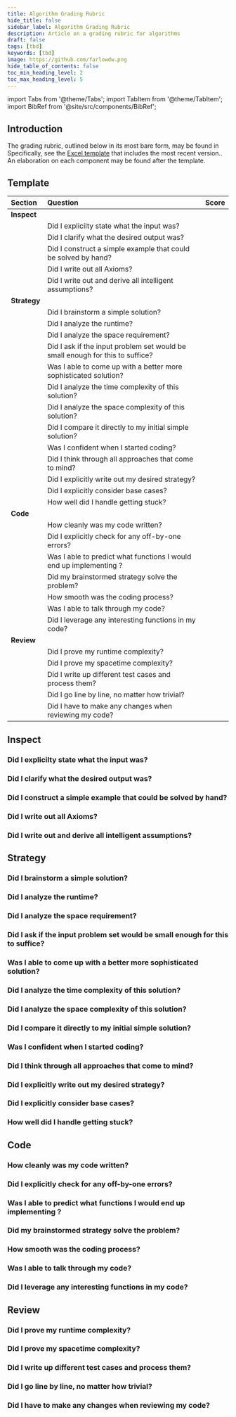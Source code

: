 ```yaml
---
title: Algorithm Grading Rubric 
hide_title: false
sidebar_label: Algorithm Grading Rubric
description: Article on a grading rubric for algorithms
draft: false
tags: [tbd]
keywords: [tbd]
image: https://github.com/farlowdw.png
hide_table_of_contents: false
toc_min_heading_level: 2
toc_max_heading_level: 5
---
```


import Tabs from '@theme/Tabs';
import TabItem from '@theme/TabItem';
import BibRef from '@site/src/components/BibRef';

## Introduction

The grading rubric, outlined below in its most bare form, may be found in <BibRef id='fangprepSubstack' >Specifically, see the <a href="https://docs.google.com/spreadsheets/d/1gy9cmPwNhZvola7kqnfY3DElk7PYrz2ARpaCODTp8Go/edit#gid=0" target="_blank">Excel template</a> that includes the most recent version.</BibRef>. An elaboration on each component may be found after the template.

## Template

| Section | Question | Score |
| :-- | :-- | :-- |
| **Inspect** |  |  |
|  | Did I explicilty state what the input was? |  |
|  | Did I clarify what the desired output was? |  |
|  | Did I construct a simple example that could be solved by hand? |  |
|  | Did I write out all Axioms? |  |
|  | Did I write out and derive all intelligent assumptions? |  |
| **Strategy** |  |  |
|  | Did I brainstorm a simple solution? |  |
|  | Did I analyze the runtime? |  |
|  | Did I analyze the space requirement? |  |
|  | Did I ask if the input problem set would be small enough for this to suffice? |  |
|  | Was I able to come up with a better more sophisticated solution? |  |
|  | Did I analyze the time complexity of this solution? |  |
|  | Did I analyze the space complexity of this solution? |  |
|  | Did I compare it directly to my initial simple solution? |  |
|  | Was I confident when I started coding? |  |
|  | Did I think through all approaches that come to mind? |  |
|  | Did I explicitly write out my desired strategy? |  |
|  | Did I explicitly consider base cases? |  |
|  | How well did I handle getting stuck? |  |
| **Code** |  |  |
|  | How cleanly was my code written? |  |
|  | Did I explicitly check for any off-by-one errors? |  |
|  | Was I able to predict what functions I would end up implementing ? |  |
|  | Did my brainstormed strategy solve the problem? |  |
|  | How smooth was the coding process? |  |
|  | Was I able to talk through my code? |  |
|  | Did I leverage any interesting functions in my code? |  |
| **Review** |  |  |
|  | Did I prove my runtime complexity? |  |
|  | Did I prove my spacetime complexity? |  |
|  | Did I write up different test cases and process them? |  |
|  | Did I go line by line, no matter how trivial? |  |
|  | Did I have to make any changes when reviewing my code? |  |

## Inspect

### Did I explicilty state what the input was?



### Did I clarify what the desired output was?



### Did I construct a simple example that could be solved by hand?



### Did I write out all Axioms?



### Did I write out and derive all intelligent assumptions?


## Strategy

### Did I brainstorm a simple solution?



### Did I analyze the runtime?



### Did I analyze the space requirement?



### Did I ask if the input problem set would be small enough for this to suffice?



### Was I able to come up with a better more sophisticated solution?



### Did I analyze the time complexity of this solution?



### Did I analyze the space complexity of this solution?



### Did I compare it directly to my initial simple solution?



### Was I confident when I started coding?



### Did I think through all approaches that come to mind?



### Did I explicitly write out my desired strategy?



### Did I explicitly consider base cases?



### How well did I handle getting stuck?


## Code


### How cleanly was my code written?



### Did I explicitly check for any off-by-one errors?



### Was I able to predict what functions I would end up implementing ?



### Did my brainstormed strategy solve the problem?



### How smooth was the coding process?



### Was I able to talk through my code?



### Did I leverage any interesting functions in my code?



## Review

### Did I prove my runtime complexity?



### Did I prove my spacetime complexity?



### Did I write up different test cases and process them?



### Did I go line by line, no matter how trivial?



### Did I have to make any changes when reviewing my code?


